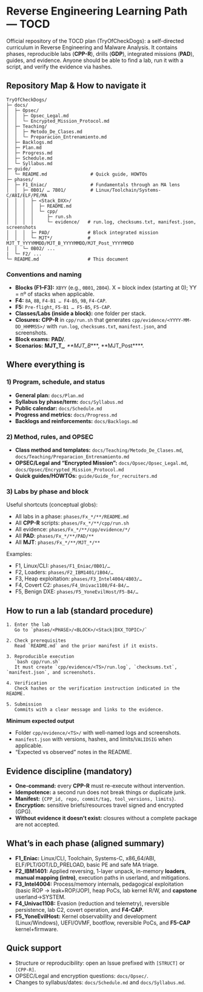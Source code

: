 # Reverse Engineering Learning Path — TOCD

Official repository of the TOCD plan (TryOfCheckDogs): a self-directed curriculum in Reverse Engineering and Malware Analysis. It contains phases, reproducible labs (**CPP-R**), drills (**GDP**), integrated missions (**PAD**), guides, and evidence. Anyone should be able to find a lab, run it with a script, and verify the evidence via hashes.

## Repository Map & How to navigate it

```
TryOfCheckDogs/
├─ docs/
│  ├─ Opsec/
│  │  ├─ Opsec_Legal.md
│  │  └─ Encrypted_Mission_Protocol.md
│  ├─ Teaching/
│  │  ├─ Metodo_De_Clases.md
│  │  └─ Preparacion_Entrenamiento.md
│  ├─ Backlogs.md
│  ├─ Plan.md
│  ├─ Progress.md
│  ├─ Schedule.md
│  └─ Syllabus.md
├─ guide/
│  └─ README.md                # Quick guide, HOWTOs
├─ phases/
│  ├─ F1_Eniac/                # Fundamentals through an MA lens
│  │  ├─ 0B01/ … 7B01/         # Linux/Toolchain/Systems-C/ABI/ELF/PE/MA
│  │  │  ├─ <Stack_DXX>/
│  │  │  │  ├─ README.md
│  │  │  │  └─ cpp/
│  │  │  │     ├─ run.sh
│  │  │  │     └─ evidence/   # run.log, checksums.txt, manifest.json, screenshots
│  │  │  ├─ PAD/              # Block integrated mission
│  │  │  └─ MJT*/             # MJT_T_YYYYMMDD/MJT_B_YYYYMMDD/MJT_Post_YYYYMMDD
|  |  └─ 0B02/ ...
|  └─ F2/ ...
└─ README.md                  # This document
```

### Conventions and naming

* **Blocks (F1–F3):** `XBYY` (e.g., `0B01`, `2B04`). X = block index (starting at 0); YY = nº of stacks when applicable.
* **F4:** `8A`, `8B`, `F4-B1 … F4-B5`, `9B`, `F4-CAP`.
* **F5:** `Pre-flight`, `F5-B1 … F5-B5`, `F5-CAP`.
* **Classes/Labs (inside a block):** one folder per stack.
* **Closures:** **CPP-R** in `cpp/run.sh` that generates `cpp/evidence/<YYYY-MM-DD_HHMMSS>/` with `run.log`, `checksums.txt`, `manifest.json`, and screenshots.
* **Block exams:** **PAD/**.
* **Scenarios:** **MJT\_T\_***, \*\*MJT\_B****, \*\*MJT\_Post***\*.

## Where everything is

### 1) Program, schedule, and status

* **General plan:** `docs/Plan.md`
* **Syllabus by phase/term:** `docs/Syllabus.md`
* **Public calendar:** `docs/Schedule.md`
* **Progress and metrics:** `docs/Progress.md`
* **Backlogs and reinforcements:** `docs/Backlogs.md`

### 2) Method, rules, and OPSEC

* **Class method and templates:** `docs/Teaching/Metodo_De_Clases.md`, `docs/Teaching/Preparacion_Entrenamiento.md`
* **OPSEC/Legal and “Encrypted Mission”:** `docs/Opsec/Opsec_Legal.md`, `docs/Opsec/Encrypted_Mission_Protocol.md`
* **Quick guides/HOWTOs:** `guide/Guide_for_recruiters.md`

### 3) Labs by phase and block

Useful shortcuts (conceptual globs):

* All labs in a phase: `phases/Fx_*/**/README.md`
* All **CPP-R** scripts: `phases/Fx_*/**/cpp/run.sh`
* All evidence: `phases/Fx_*/**/cpp/evidence/*/`
* All **PAD**: `phases/Fx_*/**/PAD/**`
* All **MJT**: `phases/Fx_*/**/MJT_*/**`

Examples:

* F1, Linux/CLI: `phases/F1_Eniac/0B01/…`
* F2, Loaders: `phases/F2_IBM1401/1B04/…`
* F3, Heap exploitation: `phases/F3_Intel4004/4B03/…`
* F4, Covert C2: `phases/F4_Univac1108/F4-B4/…`
* F5, Benign DXE: `phases/F5_YoneEvilHost/F5-B4/…`

## How to run a lab (standard procedure)

```
1. Enter the lab
   Go to `phases/<PHASE>/<BLOCK>/<Stack|DXX_TOPIC>/`
  
2. Check prerequisites
   Read `README.md` and the prior manifest if it exists.

3. Reproducible execution 
   `bash cpp/run.sh`  
   It must create `cpp/evidence/<TS>/run.log`, `checksums.txt`, `manifest.json`, and screenshots.
  
4. Verification 
   Check hashes or the verification instruction indicated in the README.
 
5. Submission 
   Commits with a clear message and links to the evidence.  
```

**Minimum expected output**

* Folder `cpp/evidence/<TS>/` with well-named logs and screenshots.
* `manifest.json` with versions, hashes, and limits/`VALIDSIG` when applicable.
* “Expected vs observed” notes in the README.

## Evidence discipline (mandatory)

* **One-command:** every **CPP-R** must re-execute without intervention.
* **Idempotence:** a second run does not break things or duplicate junk.
* **Manifest:** `{CPP_id, repo, commit/tag, tool_versions, limits}`.
* **Encryption:** sensitive briefs/resources travel signed and encrypted (GPG).
* **Without evidence it doesn’t exist:** closures without a complete package are not accepted.

## What’s in each phase (aligned summary)

* **F1\_Eniac:** Linux/CLI, Toolchain, Systems-C, x86\_64/ABI, ELF/PLT/GOT/LD\_PRELOAD, basic PE and safe MA triage.
* **F2\_IBM1401:** Applied reversing, 1-layer unpack, in-memory **loaders**, **manual mapping (intro)**, execution paths in userland, and mitigations.
* **F3\_Intel4004:** Process/memory internals, pedagogical exploitation (basic ROP → leak+ROP/JOP), heap PoCs, lab kernel R/W, and **capstone** userland→SYSTEM.
* **F4\_Univac1108:** Evasion (reduction and telemetry), reversible persistence, lab C2, covert operation, and **F4-CAP**.
* **F5\_YoneEvilHost:** Kernel observability and development (Linux/Windows), UEFI/OVMF, bootflow, reversible PoCs, and **F5-CAP** kernel+firmware.

## Quick support

* Structure or reproducibility: open an Issue prefixed with `[STRUCT]` or `[CPP-R]`.
* OPSEC/Legal and encryption questions: `docs/Opsec/`.
* Changes to syllabus/dates: `docs/Schedule.md` and `docs/Syllabus.md`.
